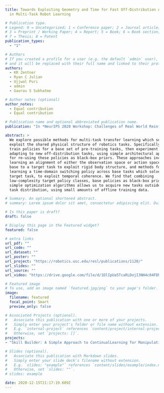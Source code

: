 ```yaml
---
title: Towards Exploiting Geometry and Time for Fast Off-Distribution Adaptation
  in Multi-Task Robot Learning

# Publication type.
# Legend: 0 = Uncategorized; 1 = Conference paper; 2 = Journal article;
# 3 = Preprint / Working Paper; 4 = Report; 5 = Book; 6 = Book section;
# 7 = Thesis; 8 = Patent
publication_types:
  - "1"

# Authors
# If you created a profile for a user (e.g. the default `admin` user), write the username (folder name) here
# and it will be replaced with their full name and linked to their profile.
authors:
  - KR Zentner
  - Ryan C Julian
  - Ujjwal Puri
  - admin
  - Gaurav S Sukhatme

# Author notes (optional)
author_notes:
  - Equal contribution
  - Equal contribution

# Publication name and optional abbreviated publication name.
publication: "In *NeurIPS 2020 Workshop: Challenges of Real World Reinforcement Learning*"

abstract: >
  We explore possible methods for multi-task transfer learning which seek to
  exploit the shared physical structure of robotics tasks. Specifically, we
  train policies for a base set of pre-training tasks, then experiment with
  adapting to new off-distribution tasks, using simple architectural approaches
  for re-using these policies as black-box priors. These approaches include
  learning an alignment of either the observation space or action space from a
  base to a target task to exploit rigid body structure, and methods for
  learning a time-domain switching policy across base tasks which solves the
  target task, to exploit temporal coherence. We find that combining
  low-complexity target policy classes, base policies as black-box priors, and
  simple optimization algorithms allows us to acquire new tasks outside the base
  task distribution, using small amounts of offline training data.

# Summary. An optional shortened abstract.
# summary: Lorem ipsum dolor sit amet, consectetur adipiscing elit. Duis posuere tellus ac convallis placerat. Proin tincidunt magna sed ex sollicitudin condimentum.

# Is this paper is draft?
draft: false

# Display this page in the Featured widget?
featured: false

# extra links
url_pdf: ""
url_code: ""
url_dataset: ""
url_poster: ""
url_project: "https://robotics.usc.edu/resl/publications/1120/"
url_slides: ""
url_source: ""
url_video: "https://drive.google.com/file/d/1DlIpUa5TcaRLDojI3NH4c04FDhaqfKJ9/view"

# Featured image
# To use, add an image named `featured.jpg/png` to your page's folder.
image:
  filename: featured
  focal_point: Smart
  preview_only: false

# Associated Projects (optional).
#   Associate this publication with one or more of your projects.
#   Simply enter your project's folder or file name without extension.
#   E.g. `internal-project` references `content/project/internal-project/index.md`.
#   Otherwise, set `projects: []`.
projects:
- "Skill Builder: A Simple Approach to ContinualLearning for Manipulation"

# Slides (optional).
#   Associate this publication with Markdown slides.
#   Simply enter your slide deck's filename without extension.
#   E.g. `slides: "example"` references `content/slides/example/index.md`.
#   Otherwise, set `slides: ""`.
# slides: example

date: 2020-12-15T21:17:19.609Z
---
```


<!-- {{% callout note %}}
Click the *Cite* button above to demo the feature to enable visitors to import publication metadata into their reference management software.
{{% /callout %}}

{{% callout note %}}
Create your slides in Markdown - click the *Slides* button to check out the example.
{{% /callout %}}

Supplementary notes can be added here, including [code, math, and images](https://wowchemy.com/docs/writing-markdown-latex/). -->
